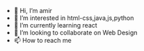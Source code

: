 - 👋 Hi, I’m amir
- 👀 I’m interested in html-css,java,js,python
- 🌱 I’m currently learning react
- 💞️ I’m looking to collaborate on Web Design
- 📫 How to reach me 

<!---
amirgrOot0098/amirgrOot0098 is a ✨ special ✨ repository because its `README.md` (this file) appears on your GitHub profile.
You can click the Preview link to take a look at your changes.
--->
